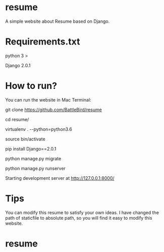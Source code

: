 # resume
A simple website about Resume based on Django.

# Requirements.txt
python 3 >

Django 2.0.1

# How to run?

You can run the website in Mac Terminal:

git clone https://github.com/BattleBird/resume

cd resume/

virtualenv . --python=python3.6

source bin/activate

pip install Django==2.0.1

python manage.py migrate

python manage.py runserver

Starting development server at http://127.0.0.1:8000/

# Tips

You can modify this resume to satisfy your own ideas. I have changed the path of staticfile to absolute path, so you will find it easy to modify this website.
# resume

